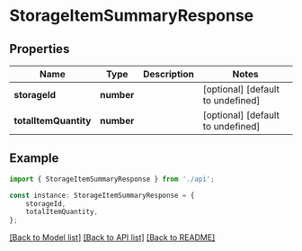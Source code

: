 # StorageItemSummaryResponse


## Properties

Name | Type | Description | Notes
------------ | ------------- | ------------- | -------------
**storageId** | **number** |  | [optional] [default to undefined]
**totalItemQuantity** | **number** |  | [optional] [default to undefined]

## Example

```typescript
import { StorageItemSummaryResponse } from './api';

const instance: StorageItemSummaryResponse = {
    storageId,
    totalItemQuantity,
};
```

[[Back to Model list]](../README.md#documentation-for-models) [[Back to API list]](../README.md#documentation-for-api-endpoints) [[Back to README]](../README.md)
